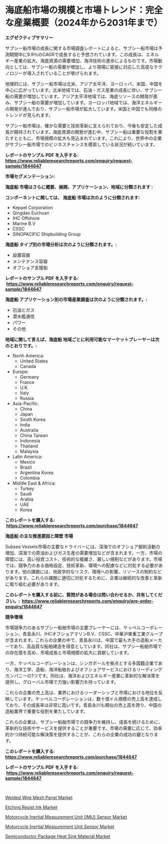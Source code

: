 <p><h1>海底船市場の規模と市場トレンド：完全な産業概要（2024年から2031年まで）</h1></p><p><strong>エグゼクティブサマリー</strong></p>
<p><p>サブシー船市場の成長に関する市場調査レポートによると、サブシー船市場は予測期間中に9.9％のCAGRで成長すると予想されています。この成長は、エネルギー産業の拡大、海底資源の需要増加、海洋技術の進歩によるものです。市場動向としては、サブシー船の需要が増加し、より現場に密接に対応した高度なテクノロジーが導入されていることが挙げられます。</p><p>地理的には、サブシー船市場は北米、アジア太平洋、ヨーロッパ、米国、中国を中心に広がっています。北米地域では、石油・ガス産業の成長に伴い、サブシー船の需要が増加しています。アジア太平洋地域では、海底リソースの開発が進み、サブシー船の需要が増加しています。ヨーロッパ地域では、海洋エネルギーの開発が進んでおり、サブシー船市場が拡大しています。米国と中国でも同様のトレンドが見られます。</p><p>サブシー船市場は、確かな需要と技術革新に支えられており、今後も安定した成長が期待されています。海底資源の開発が進む中、サブシー船は重要な役割を果たすとともに、市場規模の拡大も見込まれています。これにより、世界中の企業がサブシー船市場でのビジネスチャンスを模索している状況が続いています。</p></p>
<p><strong>レポートのサンプル PDF を入手する: <a href="https://www.reliableresearchreports.com/enquiry/request-sample/1844647">https://www.reliableresearchreports.com/enquiry/request-sample/1844647</a></strong></p>
<p><strong>市場セグメンテーション:</strong></p>
<p><strong> 海底船 市場はさらに概要、展開、アプリケーション、地域に分類されます :</strong></p>
<p><strong>コンポーネントに関しては、 海底船 市場は次のように分類されます: &nbsp;</strong></p>
<p><ul><li>Keppel Corporation</li><li>Qingdao Euchuan</li><li>IHC Offshore</li><li>Marine B.V</li><li>CSSC</li><li>SINOPACIFIC Shipbuilding Group</li></ul></p>
<p><strong> 海底船 タイプ別の市場分析は次のように分類されます。:</strong></p>
<p><ul><li>設置容器</li><li>メンテナンス容器</li><li>オフショア支援船</li></ul></p>
<p><strong>レポートのサンプル PDF を入手する: &nbsp;<a href="https://www.reliableresearchreports.com/enquiry/request-sample/1844647">https://www.reliableresearchreports.com/enquiry/request-sample/1844647</a></strong></p>
<p><strong> 海底船 アプリケーション別の市場産業調査は次のように分類されます。:</strong></p>
<p><ul><li>石油とガス</li><li>潜水艦通信</li><li>パワー</li><li>その他</li></ul></p>
<p><strong>地域に関して言えば、海底船 地域ごとに利用可能なマーケットプレーヤーは次のとおりです。:</strong></p>
<p><ul>
    <li>
        North America:
        <ul>
            <li>United States</li>
            <li>Canada</li>
        </ul>
    </li>
    <li>
        Europe:
        <ul>
            <li>Germany</li>
            <li>France</li>
            <li>U.K.</li>
            <li>Italy</li>
            <li>Russia</li>
        </ul>
    </li>
    <li>
        Asia-Pacific:
        <ul>
            <li>China</li>
            <li>Japan</li>
            <li>South Korea</li>
            <li>India</li>
            <li>Australia</li>
            <li>China Taiwan</li>
            <li>Indonesia</li>
            <li>Thailand</li>
            <li>Malaysia</li>
        </ul>
    </li>
    <li>
        Latin America:
        <ul>
            <li>Mexico</li>
            <li>Brazil</li>
            <li>Argentina Korea</li>
            <li>Colombia</li>
        </ul>
    </li>
    <li>
        Middle East & Africa:
        <ul>
            <li>Turkey</li>
            <li>Saudi</li>
            <li>Arabia</li>
            <li>UAE</li>
            <li>Korea</li>
        </ul>
    </li>
    </ul></p>
<p><strong>このレポートを購入する: &nbsp;<a href="https://www.reliableresearchreports.com/purchase/1844647">https://www.reliableresearchreports.com/purchase/1844647</a></strong></p>
<p><strong>海底船 の主な推進要因と障壁 市場</strong></p>
<p><p>Subsea Vessels市場の主要なドライバーには、深海でのオフショア掘削活動の増加、深海での原油およびガス生産の需要増加などが含まれます。一方、市場の障壁には、高い投資コスト、技術的な複雑さ、厳しい規制などがあります。市場では、競争力のある価格設定、技術革新、環境への配慮などに対処する必要があります。他の課題には、地政学的なリスク、環境への影響、リソースの制約などがあります。これらの課題に適切に対処するために、企業は継続的な改善と革新に取り組む必要があります。</p></p>
<p><strong>このレポートを購入する前に、質問がある場合は問い合わせるか、共有してください。:&nbsp; <a href="https://www.reliableresearchreports.com/enquiry/pre-order-enquiry/1844647">https://www.reliableresearchreports.com/enquiry/pre-order-enquiry/1844647</a></strong></p>
<p><strong>競争環境</strong></p>
<p><p>市場競争力のあるサブシー船舶市場の主要プレーヤーには、ケッペルコーポレーション、青島永川、IHCオフショアマリンB.V、CSSC、中華沪東重工業グループが含まれます。これらの企業の中で、青島永川は、中国で最も大手の造船メーカーであり、高品質な船舶建造を得意としています。同社は、サブシー船舶市場での存在感を高め、市場成長と市場規模の拡大に貢献しています。</p><p>一方、ケッペルコーポレーションは、シンガポールを拠点とする多国籍企業であり、海洋工学、造船、海洋船舶およびオフショアサービスにおけるリーディングカンパニーの1つです。同社は、海洋およびエネルギー産業に革新的な解決策を提供し、グローバル市場で力強い影響力を持っています。</p><p>これらの企業の売上高は、業界におけるリーダーシップと市場における地位を反映しています。ケッペルコーポレーションは、数十億ドル規模の売上高を達成しており、その成長率は非常に高いです。青島永川も類似の売上高を誇り、中国の造船業界で重要な役割を果たしています。</p><p>これらの企業は、サブシー船舶市場での競争力を維持し、成長を続けるために、革新的な技術やサービスを提供することが重要です。市場の需要に応じて、効率的かつ持続可能な解決策を提供することが、これらの企業の成功の鍵となります。</p></p>
<p><strong>このレポートを購入する: &nbsp; <a href="https://www.reliableresearchreports.com/purchase/1844647">https://www.reliableresearchreports.com/purchase/1844647</a></strong></p>
<p><strong>レポートのサンプル PDF を入手する: &nbsp;<a href="https://www.reliableresearchreports.com/enquiry/request-sample/1844647">https://www.reliableresearchreports.com/enquiry/request-sample/1844647</a></strong><strong></strong></p>
<p>&nbsp;</p>
<p><p><a href="https://view.publitas.com/reportprime-1/welded-wire-mesh-panel-market-size-furnishes-valuable-information-encompassing-market-share-market-trends-and-projections-spanning-from-2024-to-2031/">Welded Wire Mesh Panel Market</a></p><p><a href="https://view.publitas.com/reportprime-1/etching-resist-ink-market-challenges-opportunities-and-growth-drivers-and-major-market-players-forecasted-for-period-from-2024-2031/">Etching Resist Ink Market</a></p><p><a href="https://sore-arch-6db.notion.site/Motorcycle-Inertial-Measurement-Unit-IMU-Sensor-Market-Size-Growth-Outlook-from-2024-to-2031-pro-1b15a1e258ca4aecacb9dd95739ce37c">Motorcycle Inertial Measurement Unit (IMU) Sensor Market</a></p><p><a href="https://confirmed-shield-e13.notion.site/Motorcycle-Inertial-Measurement-Unit-Sensor-Market-Insights-Market-Players-and-Forecast-Till-2031-56aba8d6c67f4adcbd0ce1a7e93cbafb">Motorcycle Inertial Measurement Unit Sensor Market</a></p><p><a href="https://github.com/Sherrillcrooksxa8i18ucf2m/Market-Research-Report-List-1/blob/main/semiconductor-package-heat-sink-material-market.md">Semiconductor Package Heat Sink Material Market</a></p></p>